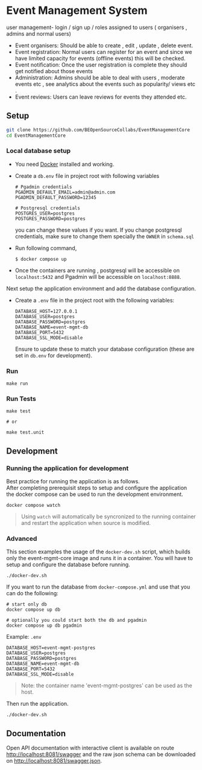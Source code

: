 # Event Management System

user management- login / sign up / roles assigned to users  ( organisers , admins and normal users) 

- Event organisers: Should be able to create , edit , update , delete event. 
- Event registration: Normal users can register for an event and since we have limited capacity for events (offline events) this will be checked. 
- Event notification: Once the user registration is complete they should get notified about those events 
- Administration: Admins should be able to deal with users , moderate events etc , see analytics about the events such as popularity/ views etc .
- Event reviews: Users can leave reviews for events they attended etc.

## Setup

```bash
git clone https://github.com/BEOpenSourceCollabs/EventManagementCore
cd EventManagementCore
```

### Local database setup
- You need [Docker](https://www.docker.com/products/docker-desktop/) installed and working.
- Create a `db.env` file in project root with following variables

    ```text
    # Pgadmin credentials
    PGADMIN_DEFAULT_EMAIL=admin@admin.com
    PGADMIN_DEFAULT_PASSWORD=12345

    # Postgresql credentials
    POSTGRES_USER=postgres
    POSTGRES_PASSWORD=postgres
    ```
  you can change these values if you want. If you change postgresql credentials, make sure to change them specially the `OWNER` in `schema.sql`

- Run following command, 
    ```shell
    $ docker compose up
    ```
- Once the containers are running , postgresql will be accessible on `localhost:5432` and Pgadmin will be accessible on `localhost:8888`. 

Next setup the application environment and add the database configuration.

- Create a `.env` file in the project root with the following variables:

  ```text
  DATABASE_HOST=127.0.0.1
  DATABASE_USER=postgres
  DATABASE_PASSWORD=postgres
  DATABASE_NAME=event-mgmt-db
  DATABASE_PORT=5432
  DATABASE_SSL_MODE=disable
  ```
  Ensure to update these to match your database configuration (these are set in `db.env` for development).

### Run

```shell
make run
```

### Run Tests

```shell
make test

# or 

make test.unit
```

## Development

### Running the application for development

Best practice for running the application is as follows.  
After completing prerequisit steps to setup and configure the application the docker compose can be used to run the development environment.

```shell
docker compose watch
```

> Using `watch` will automatically be syncronized to the running container and restart the application when source is modified.

### Advanced

This section examples the usage of the `docker-dev.sh` script, which builds only the event-mgmt-core image and runs it in a container. You will have to setup and configure the database before running.

  ```shell
  ./docker-dev.sh
  ```

If you want to run the database from `docker-compose.yml` and use that you can do the following:

  ```shell
  # start only db
  docker compose up db

  # optionally you could start both the db and pgadmin
  docker compose up db pgadmin
  ```

  Example: `.env`
  
  ```text
  DATABASE_HOST=event-mgmt-postgres
  DATABASE_USER=postgres
  DATABASE_PASSWORD=postgres
  DATABASE_NAME=event-mgmt-db
  DATABASE_PORT=5432
  DATABASE_SSL_MODE=disable
  ```
  > Note: the container name 'event-mgmt-postgres' can be used as the host.

Then run the application.

  ```shell
  ./docker-dev.sh
  ```

## Documentation 

Open API documentation with interactive client is available on route [http://localhost:8081/swagger](http://localhost:8081/swagger) and 
the raw json schema can be downloaded on [http://localhost:8081/swagger.json](http://localhost:8081/swagger.json).
